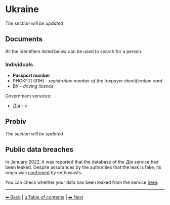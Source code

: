 # Ukraine

*The section will be updated*

## Documents

All the identifiers listed below can be used to search for a person.

### Individuals
- **Passport number**
- РНОКПП (ІПН) - *registration number of the taxpayer identification card*
- ВУ - *driving licence*

Government services:
- [Дія](https://diia.gov.ua/) - v

## Probiv

*The section will be updated*

## Public data breaches

In January 2022, it was reported that the database of the Дія service had been leaked. Despite assurances by the authorities that the leak is fake, its origin was [confirmed](https://t.me/full_of_hatred/518) by enthusiasts.

You can check whether your data has been leaked from the service [here](https://haveiindb.xyz/check.html).

---

[⬅️ Back](./russia.md) | [⏫ Table of contents](../README.md) | [➡️ Next](./kazakhstan.md)
